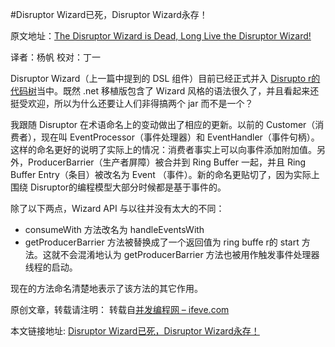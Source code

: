 #Disruptor Wizard已死，Disruptor Wizard永存！

原文地址：[The Disruptor Wizard is Dead, Long Live the Disruptor Wizard!](http://www.symphonious.net/2011/08/13/the-disruptor-wizard-is-dead-long-live-the-disruptor-wizard/) 

译者：杨帆 校对：丁一

Disruptor Wizard（上一篇中提到的 DSL 组件）目前已经正式并入 [Disrupto r的代码树](http://code.google.com/p/disruptor/)当中。既然 .net 移植版包含了 Wizard 风格的语法很久了，并且看起来还挺受欢迎，所以为什么还要让人们非得搞两个 jar 而不是一个？

我跟随 Disruptor 在术语命名上的变动做出了相应的更新。以前的 Customer（消费者），现在叫 EventProcessor（事件处理器）和 EventHandler（事件句柄）。这样的命名更好的说明了实际上的情况：消费者事实上可以向事件添加附加值。另外，ProducerBarrier（生产者屏障）被合并到 Ring Buffer 一起，并且 Ring Buffer Entry（条目）被改名为 Event （事件）。新的命名更贴切了，因为实际上围绕 Disruptor的编程模型大部分时候都是基于事件的。


除了以下两点，Wizard API 与以往并没有太大的不同：

* consumeWith 方法改名为 handleEventsWith
* getProducerBarrier 方法被替换成了一个返回值为 ring buffe r的 start 方法。这就不会混淆地认为 getProducerBarrier 方法也被用作触发事件处理器线程的启动。

现在的方法命名清楚地表示了该方法的其它作用。

原创文章，转载请注明： 转载自[并发编程网 – ifeve.com](http://ifeve.com/)

本文链接地址: [Disruptor Wizard已死，Disruptor Wizard永存！](http://ifeve.com/disruptor-wizard/)